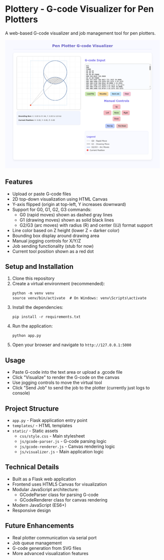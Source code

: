 # Plottery - G-code Visualizer for Pen Plotters

A web-based G-code visualizer and job management tool for pen plotters.

![Plottery Screenshot](./static/images/screenshot.png)

## Features

- Upload or paste G-code files
- 2D top-down visualization using HTML Canvas
- Y-axis flipped (origin at top-left, Y increases downward)
- Support for G0, G1, G2, G3 commands:
  - G0 (rapid moves) shown as dashed gray lines
  - G1 (drawing moves) shown as solid black lines
  - G2/G3 (arc moves) with radius (R) and center (I/J) format support
- Line color based on Z height (lower Z = darker color)
- Bounding box display around drawing area
- Manual jogging controls for X/Y/Z
- Job sending functionality (stub for now)
- Current tool position shown as a red dot

## Setup and Installation

1. Clone this repository
2. Create a virtual environment (recommended):
   ```
   python -m venv venv
   source venv/bin/activate  # On Windows: venv\Scripts\activate
   ```
3. Install the dependencies:
   ```
   pip install -r requirements.txt
   ```
4. Run the application:
   ```
   python app.py
   ```
5. Open your browser and navigate to `http://127.0.0.1:5000`

## Usage

- Paste G-code into the text area or upload a .gcode file
- Click "Visualize" to render the G-code on the canvas
- Use jogging controls to move the virtual tool
- Click "Send Job" to send the job to the plotter (currently just logs to console)

## Project Structure

- `app.py` - Flask application entry point
- `templates/` - HTML templates
- `static/` - Static assets
  - `css/style.css` - Main stylesheet
  - `js/gcode-parser.js` - G-code parsing logic
  - `js/gcode-renderer.js` - Canvas rendering logic
  - `js/visualizer.js` - Main application logic

## Technical Details

- Built as a Flask web application
- Frontend uses HTML5 Canvas for visualization
- Modular JavaScript architecture:
  - GCodeParser class for parsing G-code
  - GCodeRenderer class for canvas rendering
- Modern JavaScript (ES6+)
- Responsive design

## Future Enhancements

- Real plotter communication via serial port
- Job queue management
- G-code generation from SVG files
- More advanced visualization features